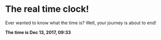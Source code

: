 # The real time clock!

Ever wanted to know what the time is? Well, your journey is about to end!

**The time is Dec 13, 2017, 09:33**